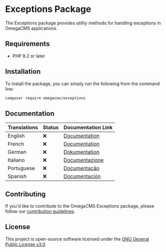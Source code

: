 # Exceptions Package

The Exceptions package provides utility methods for handling exceptions in OmegaCMS applications.

## Requirements

* PHP 8.2 or later

## Installation

To install the package, you can simply run the following from the command line:

```sh
composer require omegacms/exceptions
```

## Documentation

| Translations  | Status | Documentation Link                 |
| ------------- | ------ | -----------------------------------|
| English       | ❌     | [Documentation](docs/en/index.md)  |
| French        | ❌     | [Documentation](docs/fr/index.md)  |
| German        | ❌     | [Dokumentation](docs/de/index.md)  |
| Italiano      | ❌     | [Documentazione](docs/it/index.md) |
| Portuguese    | ❌     | [Documentação](docs/pt/index.md)   |
| Spanish       | ❌     | [Documentación](docs/es/index.md)  |


## Contributing

If you'd like to contribute to the OmegaCMS Exceptions package, please follow our [contribution guidelines](CONTRIBUTING.md).

## License

This project is open-source software licensed under the [GNU General Public License v3.0](LICENSE).
